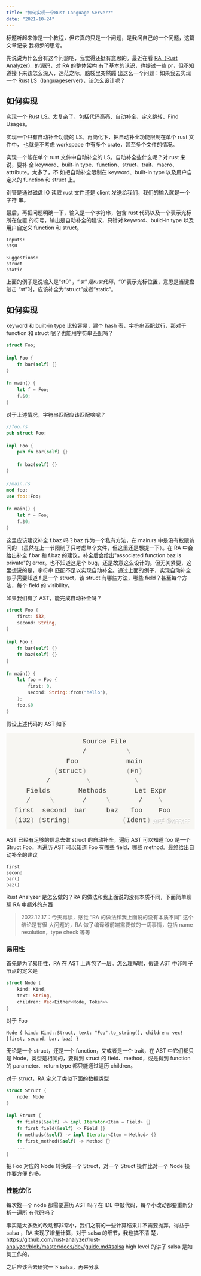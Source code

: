 ```yaml
---
title: "如何实现一个Rust Language Server?"
date: "2021-10-24"
---
```


标题听起来像是一个教程，但它真的只是一个问题，是我问自己的一个问题，这篇文章记录
我初步的思考。

先说说为什么会有这个问题吧，我觉得还挺有意思的。最近在看 [RA（Rust
Analyzer）](https://github.com/rust-lang/rust-analyzer) 的源码，对 RA 的整体架构
有了基本的认识，也提过一些 pr，但不知道接下来该怎么深入，迷茫之际，脑袋里突然蹦
出这么一个问题：如果我去实现一个 Rust LS（languageserver），该怎么设计呢？

## 如何实现

实现一个 Rust LS。太复杂了，包括代码高亮、自动补全、定义跳转、Find Usages。

实现一个只有自动补全功能的 LS。再简化下，把自动补全功能限制在单个 rust 文件中，
也就是不考虑 workspace 中有多个 crate，甚至多个文件的情况。

实现一个能在单个 rust 文件中自动补全的 LS。自动补全些什么呢？对 rust 来说，要补
全 keyword、built-in type、function、struct、trait、macro、attribute。太多了，不
如把自动补全限制在 keyword、built-in type 以及用户自定义的 function 和 struct
上。

别管是通过磁盘 IO 读取 rust 文件还是 client 发送给我们，我们的输入就是一个字符
串。

最后，再把问题明确一下，输入是一个字符串，包含 rust 代码以及一个表示光标所在位置
的符号，输出是自动补全的建议，只针对 keyword、build-in type 以及用户自定义
function 和 struct。

```
Inputs:
st$0

Suggestions:
struct
static
```

上面的例子是说输入是“st$0”，“st”是 rust 代码，“$0”表示光标位置，意思是当键盘敲击
“st”时，应该补全为“struct”或者“static”。

## 如何实现

keyword 和 built-in type 比较容易，建个 hash 表，字符串匹配就行，那对于 function
和 struct 呢？也能用字符串匹配吗？

```rust
struct Foo;

impl Foo {
    fn bar(self) {}
}

fn main() {
    let f = Foo;
    f.$0;
}
```

对于上述情况，字符串匹配应该匹配啥呢？

```rust
//foo.rs
pub struct Foo;

impl Foo {
    pub fn bar(self) {}

    fn baz(self) {}
}

//main.rs
mod foo;
use foo::Foo;

fn main() {
    let f = Foo;
    f.$0;
}
```

这里应该建议补全 f.baz 吗？baz 作为一个私有方法，在 main.rs 中是没有权限访问的
（虽然在上一节限制了只考虑单个文件，但这里还是想提一下）。在 RA 中会给出补全
f.bar 和 f.baz 的建议，补全后会给出"associated function baz is private"的
error。也不知道这是个 bug，还是故意这么设计的。但无关紧要，这里想说的是，字符串
匹配不足以实现自动补全。通过上面的例子，实现自动补全似乎需要知道 f 是一个
struct，该 struct 有哪些方法，哪些 field？甚至每个方法，每个 field 的
visibility。

如果我们有了 AST，能完成自动补全吗？

```rust
struct Foo {
    first: i32,
    second: String,
}

impl Foo {
    fn bar(self) {}
    fn baz(self) {}
}

fn main() {
    let foo = Foo {
        first: 0,
        second: String::from("hello"),
    };
    foo.$0
}
```

假设上述代码的 AST 如下

![](/13/ast.png)  

AST 已经有足够的信息去做 struct 的自动补全，遍历 AST 可以知道 foo 是一个 Struct
Foo，再遍历 AST 可以知道 Foo 有哪些 field，哪些 method。最终给出自动补全的建议

```
first
second
bar()
baz()
```

Rust Analyzer 是怎么做的？RA 的做法和我上面说的没有本质不同，下面简单聊聊 RA 中额外的东西

> 2022.12.17：今天再读，感觉 “RA 的做法和我上面说的没有本质不同” 这个结论是有很
> 大问题的，RA 做了编译器前端需要做的一切事情，包括 name resolution，type check
> 等等

### 易用性

首先是为了易用性，RA 在 AST 上再包了一层。怎么理解呢，假设 AST 中非叶子节点的定义是

```rust
struct Node {
    kind: Kind,
    text: String,
    children: Vec<Either<Node, Token>>
}
```

对于 Foo

```
Node { kind: Kind::Struct, text: "Foo".to_string(), children: vec![first, second, bar, baz] }
```

无论是一个 struct，还是一个 function，又或者是一个 trait，在 AST 中它们都只是
Node，类型是相同的，要得到 struct 的 field、method，或是得到 function 的
parameter、return type 都只能通过遍历 children。

对于 struct，RA 定义了类似下面的数据类型

```rust
struct Struct {
    node: Node
}

impl Struct {
    fn fields(&self) -> impl Iterator<Item = Field> {} 
    fn first_field(&self) -> Field {} 
    fn methods(&self) -> impl Iterator<Item = Method> {}
    fn first_method(&self) -> Method {}
    ...
}
```

把 Foo 对应的 Node 转换成一个 Struct，对一个 Struct 操作比对一个 Node 操作要方便
的多。

### 性能优化

每次找一个 node 都需要遍历 AST 吗？在 IDE 中敲代码，每个小改动都要重新分析一遍所
有代码吗？

事实是大多数的改动都非常小，我们之前的一些计算结果并不需要抛弃。得益于 salsa
，RA 实现了增量计算，对于 salsa 的细节，我也搞不清
楚，https://github.com/rust-analyzer/rust-analyzer/blob/master/docs/dev/guide.md#salsa
high level 的讲了 salsa 是如何工作的。

之后应该会去研究一下 salsa，再来分享